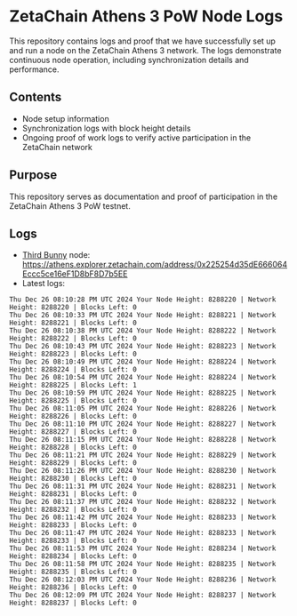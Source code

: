 # ZetaChain Athens 3 PoW Node Logs
This repository contains logs and proof that we have successfully set up and run a node on the ZetaChain Athens 3 network. The logs demonstrate continuous node operation, including synchronization details and performance.

## Contents
- Node setup information
- Synchronization logs with block height details
- Ongoing proof of work logs to verify active participation in the ZetaChain network

## Purpose
This repository serves as documentation and proof of participation in the ZetaChain Athens 3 PoW testnet.

## Logs

- [Third Bunny](https://thirdbunny.xyz/) node: https://athens.explorer.zetachain.com/address/0x225254d35dE666064Eccc5ce16eF1D8bF8D7b5EE
- Latest logs:
```
Thu Dec 26 08:10:28 PM UTC 2024 Your Node Height: 8288220 | Network Height: 8288220 | Blocks Left: 0
Thu Dec 26 08:10:33 PM UTC 2024 Your Node Height: 8288221 | Network Height: 8288221 | Blocks Left: 0
Thu Dec 26 08:10:38 PM UTC 2024 Your Node Height: 8288222 | Network Height: 8288222 | Blocks Left: 0
Thu Dec 26 08:10:43 PM UTC 2024 Your Node Height: 8288223 | Network Height: 8288223 | Blocks Left: 0
Thu Dec 26 08:10:49 PM UTC 2024 Your Node Height: 8288224 | Network Height: 8288224 | Blocks Left: 0
Thu Dec 26 08:10:54 PM UTC 2024 Your Node Height: 8288224 | Network Height: 8288225 | Blocks Left: 1
Thu Dec 26 08:10:59 PM UTC 2024 Your Node Height: 8288225 | Network Height: 8288225 | Blocks Left: 0
Thu Dec 26 08:11:05 PM UTC 2024 Your Node Height: 8288226 | Network Height: 8288226 | Blocks Left: 0
Thu Dec 26 08:11:10 PM UTC 2024 Your Node Height: 8288227 | Network Height: 8288227 | Blocks Left: 0
Thu Dec 26 08:11:15 PM UTC 2024 Your Node Height: 8288228 | Network Height: 8288228 | Blocks Left: 0
Thu Dec 26 08:11:21 PM UTC 2024 Your Node Height: 8288229 | Network Height: 8288229 | Blocks Left: 0
Thu Dec 26 08:11:26 PM UTC 2024 Your Node Height: 8288230 | Network Height: 8288230 | Blocks Left: 0
Thu Dec 26 08:11:31 PM UTC 2024 Your Node Height: 8288231 | Network Height: 8288231 | Blocks Left: 0
Thu Dec 26 08:11:37 PM UTC 2024 Your Node Height: 8288232 | Network Height: 8288232 | Blocks Left: 0
Thu Dec 26 08:11:42 PM UTC 2024 Your Node Height: 8288233 | Network Height: 8288233 | Blocks Left: 0
Thu Dec 26 08:11:47 PM UTC 2024 Your Node Height: 8288233 | Network Height: 8288233 | Blocks Left: 0
Thu Dec 26 08:11:53 PM UTC 2024 Your Node Height: 8288234 | Network Height: 8288234 | Blocks Left: 0
Thu Dec 26 08:11:58 PM UTC 2024 Your Node Height: 8288235 | Network Height: 8288235 | Blocks Left: 0
Thu Dec 26 08:12:03 PM UTC 2024 Your Node Height: 8288236 | Network Height: 8288236 | Blocks Left: 0
Thu Dec 26 08:12:09 PM UTC 2024 Your Node Height: 8288237 | Network Height: 8288237 | Blocks Left: 0
```
